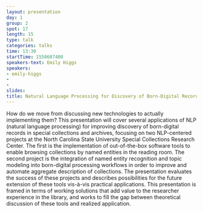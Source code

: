 ```yaml
---
layout: presentation
day: 1
group: 2
spot: 17
length: 15
type: talk
categories: talks
time: 13:30
startTime: 1550687400
speakers-text: Emily Higgs
speakers:
- emily-higgs
-
-
slides:
title: Natural Language Processing for Discovery of Born-Digital Records
---
```

How do we move from discussing new technologies to actually implementing them? This presentation will cover several applications of NLP (natural language processing) for improving discovery of born-digital records in special collections and archives, focusing on two NLP-centered projects at the North Carolina State University Special Collections Research Center. The first is the implementation of out-of-the-box software tools to enable browsing collections by named entities in the reading room. The second project is the integration of named entity recognition and topic modeling into born-digital processing workflows in order to improve and automate aggregate description of collections. The presentation evaluates the success of these projects and describes possibilities for the future extension of these tools vis-à-vis practical applications. This presentation is framed in terms of working solutions that add value to the researcher experience in the library, and works to fill the gap between theoretical discussion of these tools and realized application.
